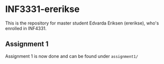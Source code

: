 # INF3331-ererikse
This is the repository for master student Edvarda Eriksen (ererikse), who's enrolled in INF4331.

## Assignment 1
Assignment 1 is now done and can be found under `assignment1/`